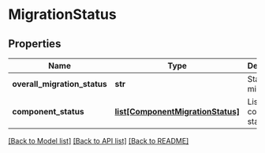 # MigrationStatus

## Properties
Name | Type | Description | Notes
------------ | ------------- | ------------- | -------------
**overall_migration_status** | **str** | Status of migration | [optional] 
**component_status** | [**list[ComponentMigrationStatus]**](ComponentMigrationStatus.md) | List of component statuses | [optional] 

[[Back to Model list]](../README.md#documentation-for-models) [[Back to API list]](../README.md#documentation-for-api-endpoints) [[Back to README]](../README.md)

